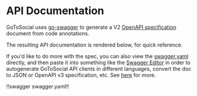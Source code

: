 # API Documentation

GoToSocial uses [go-swagger](https://github.com/go-swagger/go-swagger) to generate a V2 [OpenAPI specification](https://swagger.io/specification/v2/) document from code annotations.

The resulting API documentation is rendered below, for quick reference.

If you'd like to do more with the spec, you can also view the [swagger.yaml](/api/swagger/swagger.yaml) directly, and then paste it into something like the [Swagger Editor](https://editor.swagger.io/) in order to autogenerate GoToSocial API clients in different languages, convert the doc to JSON or OpenAPI v3 specification, etc. See [here](https://swagger.io/tools/open-source/getting-started/) for more.

!!swagger swagger.yaml!!
